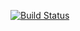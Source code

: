 [![Build Status](https://travis-ci.org/notorious01/lab08.svg?branch=master)](https://travis-ci.org/notorious01/lab08)



